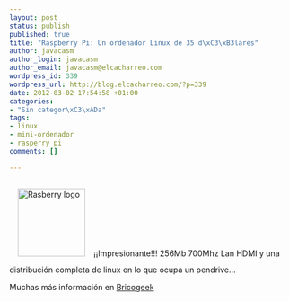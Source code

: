 ```yaml
--- 
layout: post
status: publish
published: true
title: "Raspberry Pi: Un ordenador Linux de 35 d\xC3\xB3lares"
author: javacasm
author_login: javacasm
author_email: javacasm@elcacharreo.com
wordpress_id: 339
wordpress_url: http://blog.elcacharreo.com/?p=339
date: 2012-03-02 17:54:58 +01:00
categories: 
- "Sin categor\xC3\xADa"
tags: 
- linux
- mini-ordenador
- rasperry pi
comments: []

---
```

<img class="alignleft" style="margin: 15px;" src="https://p.twimg.com/AmVS2POCMAAknI2.png" alt="Rasberry logo" width="120" height="121" />¡¡Impresionante!!!
256Mb 700Mhz Lan HDMI y una distribución completa de linux en lo que ocupa un pendrive...

Muchas más información en <a href="http://blog.bricogeek.com/noticias/linux/raspberry-pi-un-ordenador-linux-de-35-dolares/">Bricogeek</a>
